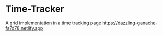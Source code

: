 # Time-Tracker
A grid implementation in a time tracking page
https://dazzling-ganache-fa7d78.netlify.app
